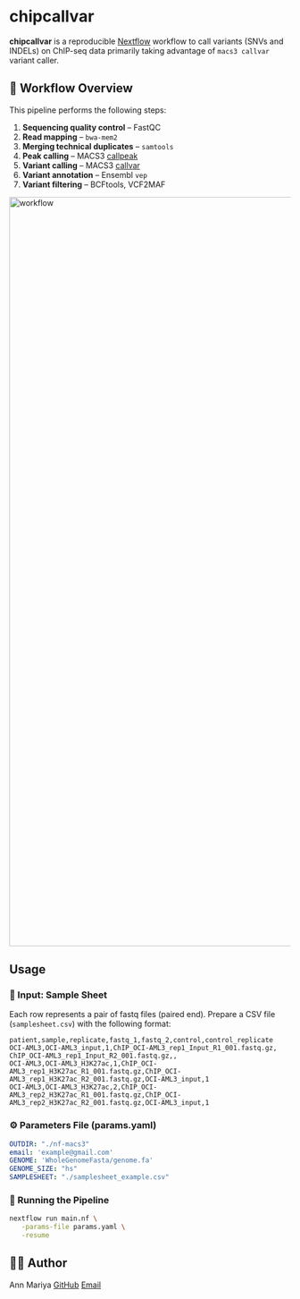 # chipcallvar

**chipcallvar** is a reproducible [Nextflow](https://www.nextflow.io/) workflow to call variants (SNVs and INDELs) on ChIP-seq data primarily taking advantage of `macs3 callvar` variant caller.


## 🧬 Workflow Overview

This pipeline performs the following steps:

1. **Sequencing quality control** – FastQC  
2. **Read mapping** – `bwa-mem2`
3. **Merging technical duplicates** – `samtools`
4. **Peak calling** – MACS3 [callpeak](https://macs3-project.github.io/MACS/docs/callpeak.html)  
5. **Variant calling** – MACS3 [callvar](https://macs3-project.github.io/MACS/docs/callvar.html)  
6. **Variant annotation** – Ensembl `vep`
7. **Variant filtering** – BCFtools, VCF2MAF

<img width="1340" alt="workflow" src="https://github.com/user-attachments/assets/a1821c20-c71e-4d9f-ba12-5c5abc14fe74" />


## Usage

### 📂 Input: Sample Sheet

Each row represents a pair of fastq files (paired end). Prepare a CSV file (`samplesheet.csv`) with the following format:

```csv
patient,sample,replicate,fastq_1,fastq_2,control,control_replicate
OCI-AML3,OCI-AML3_input,1,ChIP_OCI-AML3_rep1_Input_R1_001.fastq.gz, ChIP_OCI-AML3_rep1_Input_R2_001.fastq.gz,,
OCI-AML3,OCI-AML3_H3K27ac,1,ChIP_OCI-AML3_rep1_H3K27ac_R1_001.fastq.gz,ChIP_OCI-AML3_rep1_H3K27ac_R2_001.fastq.gz,OCI-AML3_input,1
OCI-AML3,OCI-AML3_H3K27ac,2,ChIP_OCI-AML3_rep2_H3K27ac_R1_001.fastq.gz,ChIP_OCI-AML3_rep2_H3K27ac_R2_001.fastq.gz,OCI-AML3_input,1
```

### ⚙️ Parameters File (params.yaml)
```yaml
OUTDIR: "./nf-macs3"
email: 'example@gmail.com'
GENOME: 'WholeGenomeFasta/genome.fa'
GENOME_SIZE: "hs"
SAMPLESHEET: "./samplesheet_example.csv"
```

### 🚀 Running the Pipeline

```bash
nextflow run main.nf \
   -params-file params.yaml \
   -resume
```


## 👩‍💻 Author

Ann Mariya
[GitHub](https://github.com/annmariyaes)
[Email](annmariya.elayani@gmail.com)
